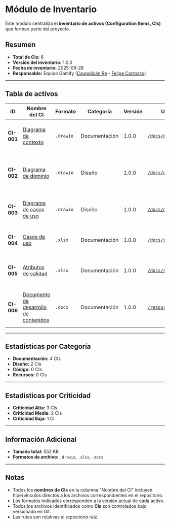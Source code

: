 # Módulo de Inventario

Este módulo centraliza el **inventario de activos (Configuration Items, CIs)** que forman parte del proyecto.

## Resumen
- **Total de CIs:** 6
- **Versión del inventario:** 1.0.0
- **Fecha de inventario:** 2025-08-28
- **Responsable:** Equipo Gamify ([Caupolicán Ré](https://github.com/caupolicanre) - [Felipe Carrozzo](https://github.com/felipecarrozzo))

---

## Tabla de activos

| ID | Nombre del CI | Formato | Categoría | Versión | Ubicación | Responsable | Criticidad | Justificación | Última Modificación |
|------|---------|---------|-----------|---------|-----------|-------------|------------|---------------|---------------------|
| **CI-001** | [Diagrama de contexto]() | `.drawio` | Documentación | 1.0.0 | [`/docs/design`](./design) | [@caupolicanre](https://github.com/caupolicanre) | **Alta** | Representa el sistema y sus interacciones con actores externos. | 2025-08-28 |
| **CI-002** | [Diagrama de dominio]() | `.drawio` | Diseño | 1.0.0 | [`/docs/design`](./design) | [@caupolicanre](https://github.com/caupolicanre) | **Alta** | Representa gráficamente la interacción entre actores y funcionalidades del sistema. | 2025-08-28 |
| **CI-003** | [Diagrama de casos de uso]() | `.drawio` | Diseño | 1.0.0 | [`/docs/design`](./design) | [@felipecarrozzo](https://github.com/felipecarrozzo) | **Media** | Describe las entidades principales del negocio y sus relaciones. | 2025-08-28 |
| **CI-004** | [Casos de uso]() | `.xlsx` | Documentación | 1.0.0 | [`/docs/specifications`](./specifications) | [@felipecarrozzo](https://github.com/felipecarrozzo) | **Media** | Define el alcance funcional del sistema. | 2025-08-28 |
| **CI-005** | [Atributos de calidad]() | `.xlsx` | Documentación | 1.0.0 | [`/docs/specifications`](./specifications) | [@felipecarrozzo](https://github.com/felipecarrozzo) | **Alta** | Documento de soporte al diseño y validación de la arquitectura. | 2025-08-28 |
| **CI-006** | [Documento de desarrollo de contenidos]() | `.docx` | Documentación | 1.0.0 | [`/resources`](./resources) | [@caupolicanre](https://github.com/caupolicanre) | **Baja** | Permite rastrear decisiones previas tomadas en el desarrollo. | 2025-08-28 |

---

## Estadísticas por Categoría
- **Documentación:** 4 CIs
- **Diseño:** 2 CIs
- **Código:** 0 CIs
- **Recursos:** 0 CIs

---

## Estadísticas por Criticidad
- **Criticidad Alta:** 3 CIs
- **Criticidad Media:** 2 CIs
- **Criticidad Baja:** 1 CI

---

## Información Adicional
- **Tamaño total:** 552 KB
- **Formatos de archivo:** `.drawio`, `.xlsx`, `.docx`

---

## Notas

- Todos los **nombres de CIs** en la columna "Nombre del CI" incluyen hipervínculos directos a los archivos correspondientes en el repositorio.
- Los formatos indicados corresponden a la versión actual de cada activo.
- Todos los archivos identificados como **CIs** son controlados bajo versionado en Git.
- Las rutas son relativas al repositorio raíz.
